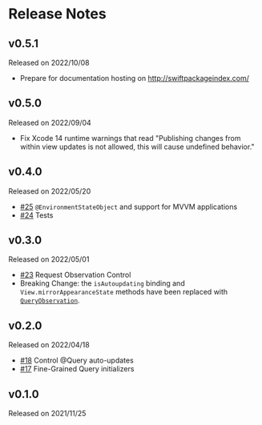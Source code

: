 # Release Notes

## v0.5.1

Released on 2022/10/08

- Prepare for documentation hosting on http://swiftpackageindex.com/

## v0.5.0

Released on 2022/09/04

- Fix Xcode 14 runtime warnings that read "Publishing changes from within view updates is not allowed, this will cause undefined behavior."

## v0.4.0

Released on 2022/05/20

- [#25](https://github.com/groue/GRDBQuery/pull/25) `@EnvironmentStateObject` and support for MVVM applications
- [#24](https://github.com/groue/GRDBQuery/pull/24) Tests

## v0.3.0

Released on 2022/05/01

- [#23](https://github.com/groue/GRDBQuery/pull/23) Request Observation Control
- Breaking Change: the `isAutoupdating` binding and `View.mirrorAppearanceState` methods have been replaced with [`QueryObservation`](https://groue.github.io/GRDBQuery/0.3/documentation/grdbquery/queryobservation).

## v0.2.0

Released on 2022/04/18

- [#18](https://github.com/groue/GRDBQuery/pull/18) Control @Query auto-updates
- [#17](https://github.com/groue/GRDBQuery/pull/17) Fine-Grained Query initializers

## v0.1.0

Released on 2021/11/25

